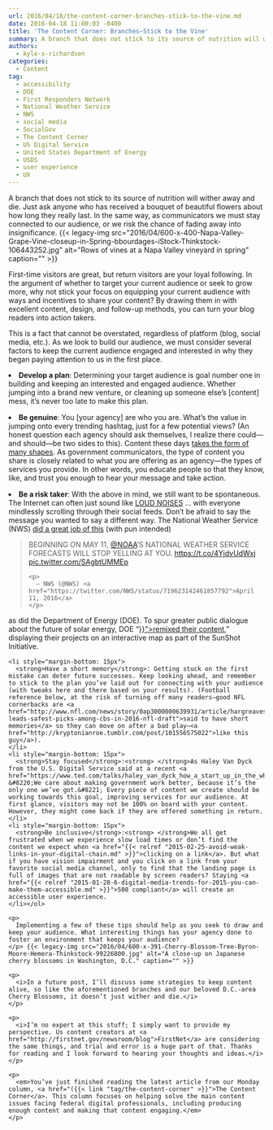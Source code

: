 ```yaml
---
url: 2016/04/18/the-content-corner-branches-stick-to-the-vine.md
date: 2016-04-18 11:00:03 -0400
title: 'The Content Corner: Branches—Stick to the Vine'
summary: A branch that does not stick to its source of nutrition will wither away and die. Just ask anyone who has received a bouquet of beautiful flowers about how long they really last. In the same way, as communicators we must stay connected to our audience, or we risk the chance of fading away into
authors:
  - kyle-s-richardson
categories:
  - Content
tag:
  - accessibility
  - DOE
  - First Responders Network
  - National Weather Service
  - NWS
  - social media
  - SocialGov
  - The Content Corner
  - US Digital Service
  - United States Department of Energy
  - USDS
  - user experience
  - UX
---
```


A branch that does not stick to its source of nutrition will wither away and die. Just ask anyone who has received a bouquet of beautiful flowers about how long they really last. In the same way, as communicators we must stay connected to our audience, or we risk the chance of fading away into insignificance. {{< legacy-img src="2016/04/600-x-400-Napa-Valley-Grape-Vine-closeup-in-Spring-bbourdages-iStock-Thinkstock-106443252.jpg" alt="Rows of vines at a Napa Valley vineyard in spring" caption="" >}} 

First-time visitors are great, but return visitors are your loyal following. In the argument of whether to target your current audience or seek to grow more, why not stick your focus on equipping your current audience with ways and incentives to share your content? By drawing them in with excellent content, design, and follow-up methods, you can turn your blog readers into action takers.

This is a fact that cannot be overstated, regardless of platform (blog, social media, etc.). As we look to build our audience, we must consider several factors to keep the current audience engaged and interested in why they began paying attention to us in the first place.

<li style="margin-bottom: 15px">
  <strong>Develop a plan</strong>: Determining your target audience is goal number one in building and keeping an interested and engaged audience. Whether jumping into a brand new venture, or cleaning up someone else’s [content] mess, it’s never too late to make this plan.
</li>
<li style="margin-bottom: 15px">
  <strong>Be genuine</strong>: You [your agency] are who you are. What’s the value in jumping onto every trending hashtag, just for a few potential views? (An honest question each agency should ask themselves, I realize there could—and should—be two sides to this). Content these days <a href="http://www.copyblogger.com/content-marketing-glossary/#content-marketing">takes the form of many shapes</a>. As government communicators, the type of content you share is closely related to what you are offering as an agency—the types of services you provide. In other words, you educate people so that they know, like, and trust you enough to hear your message and take action.
</li>
<li style="margin-bottom: 15px">
  <strong>Be a risk taker</strong>: With the above in mind, we still want to be spontaneous. The Internet can often just sound like <a href="http://giphy.com/gifs/anchorman-loud-whqlS9qH34xwc">LOUD NOISES</a> … with everyone mindlessly scrolling through their social feeds. Don’t be afraid to say the message you wanted to say a different way. The National Weather Service (NWS) <a href="https://twitter.com/nws/status/719623142461857792">did a great job of this</a> (with pun intended)<br /> <blockquote class="twitter-tweet">
    <p dir="ltr" lang="en">
      BEGINNING ON MAY 11, <a href="https://twitter.com/NOAA">@NOAA</a>’S NATIONAL WEATHER SERVICE FORECASTS WILL STOP YELLING AT YOU. <a href="https://t.co/4YjdvUdWxj">https://t.co/4YjdvUdWxj</a> <a href="https://t.co/SAgbtUMMEp">pic.twitter.com/SAgbtUMMEp</a>
    </p>
    
    <p>
      — NWS (@NWS) <a href="https://twitter.com/NWS/status/719623142461857792">April 11, 2016</a>
    </p>
  </blockquote>
  
  <p>
    as did the Department of Energy (DOE). To spur greater public dialogue about the future of solar energy, DOE “<a href="{{< relref "2016-04-06-remixing-content-shining-sunlight-on-the-sunshot-initiatives-solar-energy-rd-project-map.md" >}}">remixed their content</a>,” displaying their projects on an interactive map as part of the SunShot Initiative.</li> 
    
    <li style="margin-bottom: 15px">
      <strong>Have a short memory</strong>: Getting stuck on the first mistake can deter future successes. Keep looking ahead, and remember to stick to the plan you’ve laid out for connecting with your audience (with tweaks here and there based on your results). (Football reference below, at the risk of turning off many readers—good NFL cornerbacks are <a href="http://www.nfl.com/news/story/0ap3000000639931/article/hargreaves-leads-safest-picks-among-cbs-in-2016-nfl-draft">said to have short memories</a> so they can move on after a bad play—<a href="http://kryptonianroe.tumblr.com/post/101556575022">like this guy</a>).
    </li>
    <li style="margin-bottom: 15px">
      <strong>Stay focused</strong>:<strong> </strong>As Haley Van Dyck from the U.S. Digital Service said at a recent <a href="https://www.ted.com/talks/haley_van_dyck_how_a_start_up_in_the_white_house_is_changing_business_as_usual">TEDTalk</a>: &#8220;We care about making government work better, because it’s the only one we’ve got.&#8221; Every piece of content we create should be working towards this goal, improving services for our audience. At first glance, visitors may not be 100% on board with your content. However, they might come back if they are offered something in return.
    </li>
    <li style="margin-bottom: 15px">
      <strong>Be inclusive</strong>:<strong> </strong>We all get frustrated when we experience slow load times or don’t find the content we expect when <a href="{{< relref "2015-02-25-avoid-weak-links-in-your-digital-chain.md" >}}">clicking on a link</a>. But what if you have vision impairment and you click on a link from your favorite social media channel, only to find that the landing page is full of images that are not readable by screen readers? Staying <a href="{{< relref "2015-01-28-6-digital-media-trends-for-2015-you-can-make-them-accessible.md" >}}">508 compliant</a> will create an accessible user experience.
    </li></ol> 
    
    <p>
      Implementing a few of these tips should help as you seek to draw and keep your audience. What interesting things has your agency done to foster an environment that keeps your audience?
    </p> {{< legacy-img src="2016/04/600-x-391-Cherry-Blossom-Tree-Byron-Moore-Hemera-Thinkstock-99226800.jpg" alt="A close-up on Japanese cherry blossoms in Washington, D.C." caption="" >}} 
    
    <p>
      <i>In a future post, I’ll discuss some strategies to keep content alive, so like the aforementioned branches and our beloved D.C.-area Cherry Blossoms, it doesn’t just wither and die.</i>
    </p>
    
    <p>
      <i>I’m no expert at this stuff; I simply want to provide my perspective. Us content creators at <a href="http://firstnet.gov/newsroom/blog">FirstNet</a> are considering the same things, and trial and error is a huge part of that. Thanks for reading and I look forward to hearing your thoughts and ideas.</i>
    </p>
    
    <p>
      <em>You’ve just finished reading the latest article from our Monday column, <a href="({{< link "tag/the-content-corner" >}}">The Content Corner</a>. This column focuses on helping solve the main content issues facing federal digital professionals, including producing enough content and making that content engaging.</em>
    </p>
